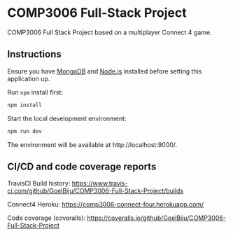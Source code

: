 # COMP3006 Full-Stack Project

COMP3006 Full Stack Project based on a multiplayer Connect 4 game.

## Instructions

Ensure you have [MongoDB](http://www.mongodb.org/downloads) and [Node.js](http://nodejs.org/) installed before setting this application up.

Run `npm` install first:

```bash
npm install
```

Start the local development environment:

```bash
npm run dev
```

The environment will be available at http://localhost:9000/.

## CI/CD and code coverage reports

TravisCI Build history: https://www.travis-ci.com/github/GoelBiju/COMP3006-Full-Stack-Project/builds

Connect4 Heroku: https://comp3006-connect-four.herokuapp.com/

Code coverage (coveralls): https://coveralls.io/github/GoelBiju/COMP3006-Full-Stack-Project

